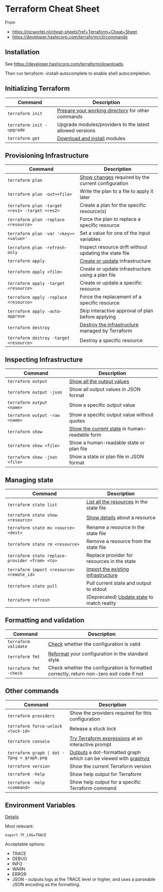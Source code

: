 # Terraform Cheat Sheet

From

* https://nicwortel.nl/cheat-sheets?ref=Terraform+Cheat+Sheet
* https://developer.hashicorp.com/terraform/cli/commands


## Installation

See https://developer.hashicorp.com/terraform/downloads.

Then run terraform -install-autocomplete to enable shell autocompletion.

## Initializing Terraform

Command|Description
-------|-----------
`terraform init`|[Prepare your working directory](https://developer.hashicorp.com/terraform/cli/commands/init) for other commands
`terraform init -upgrade`|Upgrade modules/providers to the latest allowed versions
`terraform get`|[Download and install](https://developer.hashicorp.com/terraform/cli/commands/get) modules

## Provisioning Infrastructure

Command|Description
-------|-----------
`terraform plan`|[Show changes](https://developer.hashicorp.com/terraform/cli/commands/plan) required by the current configuration
`terraform plan -out=<file>`|Write the plan to a file to apply it later
`terraform plan -target <res1> -target <res2>`|Create a plan for the specific resource(s)
`terraform plan -replace <resource>`|Force the plan to replace a specific resource
`terraform plan -var '<key>=<value>'`|Set a value for one of the input variables
`terraform plan -refresh-only`|Inspect resource drift without updating the state file
`terraform apply`|[Create or update](https://developer.hashicorp.com/terraform/cli/commands/apply) infrastructure
`terraform apply <file>`|Create or update infrastructure using a plan file
`terraform apply -target <resource>`|Create or update a specific resource
`terraform apply -replace <resource>`|Force the replacement of a specific resource
`terraform apply -auto-approve`|Skip interactive approval of plan before applying
`terraform destroy`|[Destroy the infrastructure](https://developer.hashicorp.com/terraform/cli/commands/destroy) managed by Terraform
`terraform destroy -target <resource>`|Destroy a specific resource

## Inspecting Infrastructure

Command|Description
-------|-----------
`terraform output`|[Show all the output values](https://developer.hashicorp.com/terraform/cli/commands/output)
`terraform output -json`|Show all output values in JSON format
`terraform output <name>`|Show a specific output value
`terraform output -raw <name>`|Show a specific output value without quotes
`terraform show`|[Show the current state](https://developer.hashicorp.com/terraform/cli/commands/show) in human-readable form
`terraform show <file>`|Show a human-readable state or plan file
`terraform show -json <file>`|Show a state or plan file in JSON format

## Managing state

Command|Description
-------|-----------
`terraform state list`|[List all the resources](https://developer.hashicorp.com/terraform/cli/commands/state/list) in the state file
`terraform state show <resource>`|[Show details](https://developer.hashicorp.com/terraform/cli/commands/state/show) about a resource
`terraform state mv <source> <dest>`|Rename a resource in the state file
`terraform state rm <resource>`|Remove a resource from the state file
`terraform state replace-provider <from> <to>`|Replace provider for resources in the state
`terraform import <resource> <remote_id>`|[Import the existing infrastructure](https://developer.hashicorp.com/terraform/cli/commands/import)
`terraform state pull`|Pull current state and output to stdout
`terraform refresh`|(Deprecated) [Update state](https://developer.hashicorp.com/terraform/cli/commands/refresh) to match reality

## Formatting and validation

Command|Description
-------|-----------
`terraform validate`|[Check](https://developer.hashicorp.com/terraform/cli/commands/validate) whether the configuration is valid
`terraform fmt`|[Reformat](https://developer.hashicorp.com/terraform/cli/commands/fmt) your configuration in the standard style
`terraform fmt -check`|Check whether the configuration is formatted correctly, return non-zero exit code if not


## Other commands
Command|Description
-------|-----------
`terraform providers`|Show the providers required for this configuration
`terraform force-unlock <lock-id>`|Release a stuck lock
`terraform console`|[Try Terraform expressions](https://developer.hashicorp.com/terraform/cli/commands/console) at an interactive prompt
`terraform graph \| dot -Tpng > graph.png`|[Outputs](https://developer.hashicorp.com/terraform/cli/commands/graph) a dot-formatted graph which can be viewed with [graphviz](https://graphviz.org/download/)
`terraform version`|Show the current Terraform version
`terraform -help`|Show help output for Terraform
`terraform -help <command>`|Show help output for a specific Terraform command

## Environment Variables


[Details](https://developer.hashicorp.com/terraform/cli/config/environment-variables)

Most relevant:
```
export TF_LOG=TRACE
```
Acceptable options:

* TRACE
* DEBUG
* INFO
* WARN
* ERROR
* JSON - outputs logs at the TRACE level or higher, and uses a parseable
JSON encoding as the formatting.
